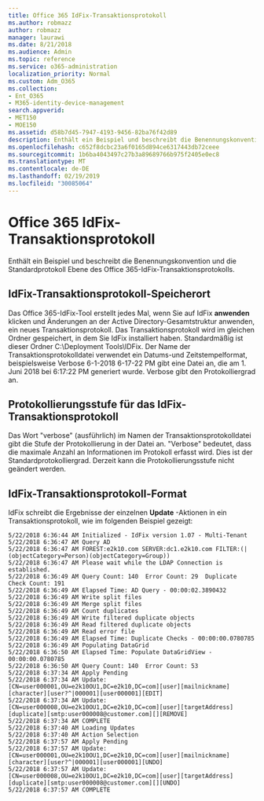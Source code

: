 ```yaml
---
title: Office 365 IdFix-Transaktionsprotokoll
ms.author: robmazz
author: robmazz
manager: laurawi
ms.date: 8/21/2018
ms.audience: Admin
ms.topic: reference
ms.service: o365-administration
localization_priority: Normal
ms.custom: Adm_O365
ms.collection:
- Ent_O365
- M365-identity-device-management
search.appverid:
- MET150
- MOE150
ms.assetid: d58b7d45-7947-4193-9456-82ba76f42d89
description: Enthält ein Beispiel und beschreibt die Benennungskonvention und die Standardprotokoll Ebene des Office 365-IdFix-Transaktionsprotokolls.
ms.openlocfilehash: c652f8dcbc23a6f0165d894ce6317443db72ceee
ms.sourcegitcommit: 1b6ba4043497c27b3a89689766b975f2405e0ec8
ms.translationtype: MT
ms.contentlocale: de-DE
ms.lasthandoff: 02/19/2019
ms.locfileid: "30085064"
---
```

# <a name="office-365-idfix-transaction-log"></a>Office 365 IdFix-Transaktionsprotokoll

Enthält ein Beispiel und beschreibt die Benennungskonvention und die Standardprotokoll Ebene des Office 365-IdFix-Transaktionsprotokolls.
  
## <a name="idfix-transaction-log-location"></a>IdFix-Transaktionsprotokoll-Speicherort

Das Office 365-IdFix-Tool erstellt jedes Mal, wenn Sie auf IdFix **anwenden** klicken und Änderungen an der Active Directory-Gesamtstruktur anwenden, ein neues Transaktionsprotokoll. Das Transaktionsprotokoll wird im gleichen Ordner gespeichert, in dem Sie IdFix installiert haben. Standardmäßig ist dieser Ordner C:\Deployment Tools\IDFix. Der Name der Transaktionsprotokolldatei verwendet ein Datums-und Zeitstempelformat, beispielsweise Verbose 6-1-2018 6-17-22 PM gibt eine Datei an, die am 1. Juni 2018 bei 6:17:22 PM generiert wurde. Verbose gibt den Protokolliergrad an. 
  
## <a name="idfix-transaction-log-logging-level"></a>Protokollierungsstufe für das IdFix-Transaktionsprotokoll

Das Wort "verbose" (ausführlich) im Namen der Transaktionsprotokolldatei gibt die Stufe der Protokollierung in der Datei an. "Verbose" bedeutet, dass die maximale Anzahl an Informationen im Protokoll erfasst wird. Dies ist der Standardprotokolliergrad. Derzeit kann die Protokollierungsstufe nicht geändert werden.
  
## <a name="idfix-transaction-log-format"></a>IdFix-Transaktionsprotokoll-Format

IdFix schreibt die Ergebnisse der einzelnen **Update** -Aktionen in ein Transaktionsprotokoll, wie im folgenden Beispiel gezeigt:
  
```
5/22/2018 6:36:44 AM Initialized - IdFix version 1.07 - Multi-Tenant
5/22/2018 6:36:47 AM Query AD
5/22/2018 6:36:47 AM FOREST:e2k10.com SERVER:dc1.e2k10.com FILTER:(|(objectCategory=Person)(objectCategory=Group))
5/22/2018 6:36:47 AM Please wait while the LDAP Connection is established.
5/22/2018 6:36:49 AM Query Count: 140  Error Count: 29  Duplicate Check Count: 191
5/22/2018 6:36:49 AM Elapsed Time: AD Query - 00:00:02.3890432
5/22/2018 6:36:49 AM Write split files
5/22/2018 6:36:49 AM Merge split files
5/22/2018 6:36:49 AM Count duplicates
5/22/2018 6:36:49 AM Write filtered duplicate objects
5/22/2018 6:36:49 AM Read filtered duplicate objects
5/22/2018 6:36:49 AM Read error file
5/22/2018 6:36:49 AM Elapsed Time: Duplicate Checks - 00:00:00.0780785
5/22/2018 6:36:49 AM Populating DataGrid
5/22/2018 6:36:50 AM Elapsed Time: Populate DataGridView - 00:00:00.0780785
5/22/2018 6:36:50 AM Query Count: 140  Error Count: 53
5/22/2018 6:37:34 AM Apply Pending
5/22/2018 6:37:34 AM Update: [CN=user000001,OU=e2k10OU1,DC=e2k10,DC=com][user][mailnickname][character][user?^|000001][user000001][EDIT]
5/22/2018 6:37:34 AM Update: [CN=user000008,OU=e2k10OU1,DC=e2k10,DC=com][user][targetAddress][duplicate][smtp:user000008@customer.com][][REMOVE]
5/22/2018 6:37:34 AM COMPLETE
5/22/2018 6:37:40 AM Loading Updates
5/22/2018 6:37:40 AM Action Selection
5/22/2018 6:37:57 AM Apply Pending
5/22/2018 6:37:57 AM Update: [CN=user000001,OU=e2k10OU1,DC=e2k10,DC=com][user][mailnickname][character][user?^|000001][user000001][UNDO]
5/22/2018 6:37:57 AM Update: [CN=user000008,OU=e2k10OU1,DC=e2k10,DC=com][user][targetAddress][duplicate][smtp:user000008@customer.com][][UNDO]
5/22/2018 6:37:57 AM COMPLETE

```